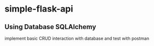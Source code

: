 # simple-flask-api


## Using Database SQLAlchemy


implement basic CRUD interaction with database and test with postman 
